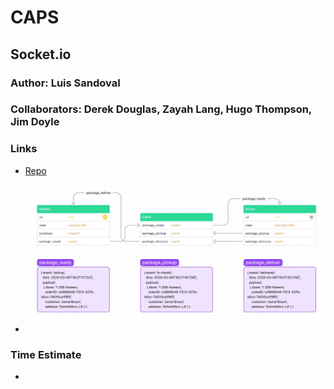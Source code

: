 # CAPS

## Socket.io

### Author: Luis Sandoval

### Collaborators: Derek Douglas, Zayah Lang, Hugo Thompson, Jim Doyle

### Links

- [Repo](https://github.com/luismsandoval/caps)

- ![UML](lab11-uml.jpg)

### Time Estimate

- 
